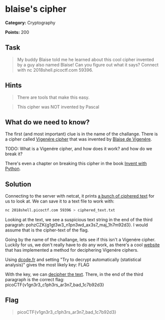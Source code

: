 # blaise's cipher 

**Category:** Cryptography

**Points:** 200

## Task

> My buddy Blaise told me he learned about this cool cipher invented by a guy also named Blaise! Can you figure out what it says? Connect with nc 2018shell.picoctf.com 59396.

## Hints

> There are tools that make this easy.

> This cipher was NOT invented by Pascal


## What do we need to know?

The first (and most important) clue is in the name of the challange. There is a cipher called [Vigenére cipher](https://en.wikipedia.org/wiki/Vigen%C3%A8re_cipher) that was invented by [Blaise de Vigenére](https://en.wikipedia.org/wiki/Blaise_de_Vigen%C3%A8re).

TODO: What is a Vigenére cipher, and how does it work? and how do we break it?

There's even a chapter on breaking this cipher in the book [Invent with Python](https://inventwithpython.com/hacking/chapter21.html).

## Solution

Connecting to the server with netcat, it prints [a bunch of ciphered text](./Files/ciphered_text.txt) for us to look at. We can save it to a text file to work with:

```bash
nc 2018shell.picoctf.com 59396 > ciphered_text.txt
```

Looking at the text, we see a suspicious text string in the end of the third paragrah: pohzCZK{g1gt3w3_n1pn3wd_ax3s7_maj_1h7m92d3}. 
I would assume that is the cipher-text of the flag.

Going by the name of the challange, lets see if this isn't a Vigenére cipher.
Luckily for us, we don't really have to do any work, as there's a cool [website](https://www.dcode.fr/vigenere-cipher) that has implemented a method for deciphering Vigenére ciphers. 

Using [dcode.fr](https://www.dcode.fr/vigenere-cipher)
and setting "Try to decrypt automatically (statistical analysis)"
gives the most likely key: FLAG

With the key, we can [decipher the text](./Files/deciphered_text.txt). There, in the end of the third paragraph is the correct flag: picoCTF{v1gn3r3_c1ph3rs_ar3n7_bad_1c7b92d3}


## Flag

> picoCTF{v1gn3r3_c1ph3rs_ar3n7_bad_1c7b92d3}

 